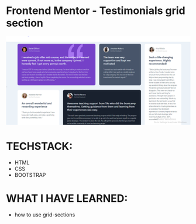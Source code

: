 # Frontend Mentor - Testimonials grid section

![Design preview for the Testimonials grid section coding challenge](images/Capture.PNG)

# TECHSTACK:

- HTML
- CSS
- BOOTSTRAP

# WHAT I HAVE LEARNED:

- how to use grid-sections
